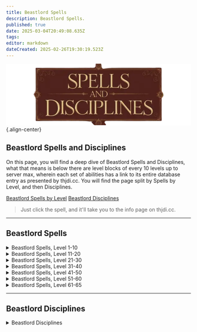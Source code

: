 ```yaml
---
title: Beastlord Spells
description: Beastlord Spells.
published: true
date: 2025-03-04T20:49:08.635Z
tags: 
editor: markdown
dateCreated: 2025-02-26T19:30:19.523Z
---
```


![spellsdisciplines.webp](/classes-and-abilities/spellsdisciplines.webp){.align-center}

## Beastlord Spells and Disciplines


On this page, you will find a deep dive of Beastlord Spells and Disciplines, what that means is below there are level blocks of every 10 levels up to server max, wherein each set of abilities has a link to its entire database entry as presented by thjdi.cc. You will find the page split by Spells by Level, and then Disciplines.

[Beastlord Spells by Level](#Beastlord-spells)
[Beastlord Disciplines](#beastlord-disciplines)

>Just click the spell, and it'll take you to the info page on thjdi.cc.

---

## Beastlord Spells

<details>
	<summary> Beastlord Spells, Level 1-10 </summary>

|Spell Name|Level|
|---|---|
|<a href="https://www.thjdi.cc/spell/16172" target="_blank">Bite of the Asp</a>|1|
|<a href="https://www.thjdi.cc/spell/5011" target="_blank">Salve</a>|1|
|<a href="https://www.thjdi.cc/spell/238" target="_blank">Sense Animals</a>|2|
|<a href="https://www.thjdi.cc/spell/225" target="_blank">Endure Cold</a>|3|
|<a href="https://www.thjdi.cc/spell/213" target="_blank">Cure Disease</a>|4|
|<a href="https://www.thjdi.cc/spell/201" target="_blank">Flash of Light</a>|5|
|<a href="https://www.thjdi.cc/spell/200" target="_blank">Minor Healing</a>|6|
|<a href="https://www.thjdi.cc/spell/267" target="_blank">Inner Fire</a>|7|
|<a href="https://www.thjdi.cc/spell/2612" target="_blank">Spirit of Sharik</a>|8|
|<a href="https://www.thjdi.cc/spell/224" target="_blank">Endure Fire</a>|9|
|<a href="https://www.thjdi.cc/spell/2611" target="_blank">Sharik's Replenishing</a>|9|
|<a href="https://www.thjdi.cc/spell/274" target="_blank">Scale Skin</a>|10|

</details>

<details>
	<summary> Beastlord Spells, Level 11-20 </summary>

|Spell Name|Level|
|---|---|
|<a href="https://www.thjdi.cc/spell/271" target="_blank">Fleeting Fury</a>|11|
|<a href="https://www.thjdi.cc/spell/2619" target="_blank">Yekan's Quickening</a>|11|
|<a href="https://www.thjdi.cc/spell/2068" target="_blank">Blast of Frost</a>|12|
|<a href="https://www.thjdi.cc/spell/203" target="_blank">Cure Poison</a>|13|
|<a href="https://www.thjdi.cc/spell/2635" target="_blank">Spirit of Lightning</a>|13|
|<a href="https://www.thjdi.cc/spell/75" target="_blank">Sicken</a>|14|
|<a href="https://www.thjdi.cc/spell/40" target="_blank">Strengthen</a>|14|
|<a href="https://www.thjdi.cc/spell/2613" target="_blank">Keshuval's Rejuvenation</a>|15|
|<a href="https://www.thjdi.cc/spell/2633" target="_blank">Spirit of Khaliz</a>|15|
|<a href="https://www.thjdi.cc/spell/276" target="_blank">Serpent Sight</a>|16|
|<a href="https://www.thjdi.cc/spell/279" target="_blank">Spirit of Bear</a>|17|
|<a href="https://www.thjdi.cc/spell/211" target="_blank">Summon Drink</a>|17|
|<a href="https://www.thjdi.cc/spell/227" target="_blank">Endure Poison</a>|18|
|<a href="https://www.thjdi.cc/spell/2636" target="_blank">Spirit of the Blizzard</a>|18|
|<a href="https://www.thjdi.cc/spell/277" target="_blank">Tainted Breath</a>|19|
|<a href="https://www.thjdi.cc/spell/3583" target="_blank">Tiny Companion</a>|19|
|<a href="https://www.thjdi.cc/spell/270" target="_blank">Drowsy</a>|20|
|<a href="https://www.thjdi.cc/spell/17" target="_blank">Light Healing</a>|20|

</details>

<details>
	<summary> Beastlord Spells, Level 21-30 </summary>

|Spell Name|Level|
|---|---|
|<a href="https://www.thjdi.cc/spell/2614" target="_blank">Spirit of Keshuval</a>|21|
|<a href="https://www.thjdi.cc/spell/226" target="_blank">Endure Disease</a>|22|
|<a href="https://www.thjdi.cc/spell/345" target="_blank">Shrink</a>|23|
|<a href="https://www.thjdi.cc/spell/278" target="_blank">Spirit of Wolf</a>|24|
|<a href="https://www.thjdi.cc/spell/86" target="_blank">Enduring Breath</a>|25|
|<a href="https://www.thjdi.cc/spell/282" target="_blank">Spirit Strike</a>|26|
|<a href="https://www.thjdi.cc/spell/283" target="_blank">Turtle Skin</a>|26|
|<a href="https://www.thjdi.cc/spell/2615" target="_blank">Herikol's Soothing</a>|27|
|<a href="https://www.thjdi.cc/spell/2637" target="_blank">Spirit of Inferno</a>|28|
|<a href="https://www.thjdi.cc/spell/147" target="_blank">Spirit Strength</a>|28|
|<a href="https://www.thjdi.cc/spell/3690" target="_blank">Bond of the Wild</a>|29|
|<a href="https://www.thjdi.cc/spell/79" target="_blank">Spirit Sight</a>|29|
|<a href="https://www.thjdi.cc/spell/50" target="_blank">Summon Food</a>|29|
|<a href="https://www.thjdi.cc/spell/2616" target="_blank">Spirit of Herikol</a>|30|

</details>

<details>
	<summary> Beastlord Spells, Level 31-40 </summary>

|Spell Name|Level|
|---|---|
|<a href="https://www.thjdi.cc/spell/1285" target="_blank">Summon Companion</a>|31|
|<a href="https://www.thjdi.cc/spell/261" target="_blank">Levitate</a>|32|
|<a href="https://www.thjdi.cc/spell/3568" target="_blank">Ice Spear</a>|33|
|<a href="https://www.thjdi.cc/spell/228" target="_blank">Endure Magic</a>|34|
|<a href="https://www.thjdi.cc/spell/48" target="_blank">Cancel Magic</a>|35|
|<a href="https://www.thjdi.cc/spell/434" target="_blank">Envenomed Breath</a>|35|
|<a href="https://www.thjdi.cc/spell/12" target="_blank">Healing</a>|36|
|<a href="https://www.thjdi.cc/spell/2617" target="_blank">Yekan's Recovery</a>|36|
|<a href="https://www.thjdi.cc/spell/149" target="_blank">Spirit of Ox</a>|37|
|<a href="https://www.thjdi.cc/spell/146" target="_blank">Spirit of Monkey</a>|38|
|<a href="https://www.thjdi.cc/spell/2638" target="_blank">Spirit of the Scorpion</a>|38|
|<a href="https://www.thjdi.cc/spell/4054" target="_blank">Spirit of the Shrew</a>|39|
|<a href="https://www.thjdi.cc/spell/2618" target="_blank">Spirit of Yekan</a>|39|
|<a href="https://www.thjdi.cc/spell/3689" target="_blank">Malaria</a>|40|

</details>

<details>
	<summary> Beastlord Spells, Level 41-50 </summary>

|Spell Name|Level|
|---|---|
|<a href="https://www.thjdi.cc/spell/151" target="_blank">Raging Strength</a>|41|
|<a href="https://www.thjdi.cc/spell/2176" target="_blank">Spiritual Light</a>|41|
|<a href="https://www.thjdi.cc/spell/2178" target="_blank">Spiritual Brawn</a>|42|
|<a href="https://www.thjdi.cc/spell/42" target="_blank">Invisibility</a>|43|
|<a href="https://www.thjdi.cc/spell/162" target="_blank">Listless Power</a>|44|
|<a href="https://www.thjdi.cc/spell/4055" target="_blank">Pack Shrew</a>|44|
|<a href="https://www.thjdi.cc/spell/96" target="_blank">Counteract Disease</a>|45|
|<a href="https://www.thjdi.cc/spell/2621" target="_blank">Spirit of Kashek</a>|46|
|<a href="https://www.thjdi.cc/spell/2639" target="_blank">Spirit of Vermin</a>|46|
|<a href="https://www.thjdi.cc/spell/4079" target="_blank">Ward of Calliav</a>|46|
|<a href="https://www.thjdi.cc/spell/308" target="_blank">Frenzy</a>|47|
|<a href="https://www.thjdi.cc/spell/3569" target="_blank">Frost Shard</a>|47|
|<a href="https://www.thjdi.cc/spell/2625" target="_blank">Omakin's Alacrity</a>|47|
|<a href="https://www.thjdi.cc/spell/649" target="_blank">Protect</a>|48|
|<a href="https://www.thjdi.cc/spell/6874" target="_blank">Spirit Salve</a>|48|
|<a href="https://www.thjdi.cc/spell/2620" target="_blank">Vigor of Zehkes</a>|49|
|<a href="https://www.thjdi.cc/spell/2634" target="_blank">Sha's Lethargy</a>|50|

</details>

<details>
	<summary> Beastlord Spells, Level 51-60 </summary>

|Spell Name|Level|
|---|---|
|<a href="https://www.thjdi.cc/spell/1685" target="_blank">Muzzle of Mardu</a>|51|
|<a href="https://www.thjdi.cc/spell/63" target="_blank">Resist Disease</a>|51|
|<a href="https://www.thjdi.cc/spell/2640" target="_blank">Spirit of Wind</a>|51|
|<a href="https://www.thjdi.cc/spell/46" target="_blank">Ultravision</a>|51|
|<a href="https://www.thjdi.cc/spell/2622" target="_blank">Aid of Khurenz</a>|52|
|<a href="https://www.thjdi.cc/spell/161" target="_blank">Health</a>|52|
|<a href="https://www.thjdi.cc/spell/2177" target="_blank">Spiritual Radiance</a>|52|
|<a href="https://www.thjdi.cc/spell/435" target="_blank">Venom of the Snake</a>|52|
|<a href="https://www.thjdi.cc/spell/152" target="_blank">Deftness</a>|53|
|<a href="https://www.thjdi.cc/spell/2641" target="_blank">Spirit of the Storm</a>|53|
|<a href="https://www.thjdi.cc/spell/167" target="_blank">Talisman of Tnarg</a>|53|
|<a href="https://www.thjdi.cc/spell/153" target="_blank">Furious Strength</a>|54|
|<a href="https://www.thjdi.cc/spell/3570" target="_blank">Ice Shard</a>|54|
|<a href="https://www.thjdi.cc/spell/62" target="_blank">Resist Poison</a>|54|
|<a href="https://www.thjdi.cc/spell/2623" target="_blank">Spirit of Omakin</a>|54|
|<a href="https://www.thjdi.cc/spell/2890" target="_blank">Spirit of Snow</a>|54|
|<a href="https://www.thjdi.cc/spell/145" target="_blank">Chloroplast</a>|55|
|<a href="https://www.thjdi.cc/spell/2624" target="_blank">Sha's Restoration</a>|55|
|<a href="https://www.thjdi.cc/spell/163" target="_blank">Incapacitate</a>|56|
|<a href="https://www.thjdi.cc/spell/431" target="_blank">Shifting Shield</a>|56|
|<a href="https://www.thjdi.cc/spell/2888" target="_blank">Spirit of Flame</a>|56|
|<a href="https://www.thjdi.cc/spell/2626" target="_blank">Spirit of Zehkes</a>|56|
|<a href="https://www.thjdi.cc/spell/157" target="_blank">Dexterity</a>|57|
|<a href="https://www.thjdi.cc/spell/15" target="_blank">Greater Healing</a>|57|
|<a href="https://www.thjdi.cc/spell/158" target="_blank">Stamina</a>|57|
|<a href="https://www.thjdi.cc/spell/4080" target="_blank">Guard of Calliav</a>|58|
|<a href="https://www.thjdi.cc/spell/49" target="_blank">Nullify Magic</a>|58|
|<a href="https://www.thjdi.cc/spell/2627" target="_blank">Spirit of Khurenz</a>|58|
|<a href="https://www.thjdi.cc/spell/168" target="_blank">Talisman of Altuna</a>|58|
|<a href="https://www.thjdi.cc/spell/510" target="_blank">Blizzard Blast</a>|59|
|<a href="https://www.thjdi.cc/spell/1290" target="_blank">Chloroblast</a>|59|
|<a href="https://www.thjdi.cc/spell/2628" target="_blank">Sha's Ferocity</a>|59|
|<a href="https://www.thjdi.cc/spell/2629" target="_blank">Spiritual Purity</a>|59|
|<a href="https://www.thjdi.cc/spell/170" target="_blank">Alacrity</a>|60|
|<a href="https://www.thjdi.cc/spell/2941" target="_blank">Savagery</a>|60|
|<a href="https://www.thjdi.cc/spell/2942" target="_blank">Sha's Advantage</a>|60|
|<a href="https://www.thjdi.cc/spell/2631" target="_blank">Spirit of Khati Sha</a>|60|
|<a href="https://www.thjdi.cc/spell/2630" target="_blank">Spiritual Strength</a>|60|

</details>

<details>
	<summary> Beastlord Spells, Level 61-65 </summary>

|Spell Name|Level|
|---|---|
|<a href="https://www.thjdi.cc/spell/1526" target="_blank">Annul Magic</a>|61|
|<a href="https://www.thjdi.cc/spell/95" target="_blank">Counteract Poison</a>|61|
|<a href="https://www.thjdi.cc/spell/6740" target="_blank">Growl of the Leopard</a>|61|
|<a href="https://www.thjdi.cc/spell/3455" target="_blank">Healing of Sorsha</a>|61|
|<a href="https://www.thjdi.cc/spell/3454" target="_blank">Infusion of Spirit</a>|61|
|<a href="https://www.thjdi.cc/spell/3492" target="_blank">Scorpion Venom</a>|61|
|<a href="https://www.thjdi.cc/spell/1571" target="_blank">Talisman of Shadoo</a>|61|
|<a href="https://www.thjdi.cc/spell/3457" target="_blank">Spirit of Arag</a>|62|
|<a href="https://www.thjdi.cc/spell/3456" target="_blank">Spiritual Vigor</a>|62|
|<a href="https://www.thjdi.cc/spell/1585" target="_blank">Talisman of Kragg</a>|62|
|<a href="https://www.thjdi.cc/spell/98" target="_blank">Abolish Disease</a>|63|
|<a href="https://www.thjdi.cc/spell/3458" target="_blank">Arag's Celerity</a>|63|
|<a href="https://www.thjdi.cc/spell/171" target="_blank">Celerity</a>|63|
|<a href="https://www.thjdi.cc/spell/3493" target="_blank">Frost Spear</a>|63|
|<a href="https://www.thjdi.cc/spell/3459" target="_blank">Spirit of Rellic</a>|63|
|<a href="https://www.thjdi.cc/spell/1570" target="_blank">Talisman of Jasinth</a>|63|
|<a href="https://www.thjdi.cc/spell/4081" target="_blank">Protection of Calliav</a>|64|
|<a href="https://www.thjdi.cc/spell/1568" target="_blank">Regrowth</a>|64|
|<a href="https://www.thjdi.cc/spell/3461" target="_blank">Spirit of Sorsha</a>|64|
|<a href="https://www.thjdi.cc/spell/3460" target="_blank">Spiritual Dominion</a>|64|
|<a href="https://www.thjdi.cc/spell/1575" target="_blank">Acumen</a>|65|
|<a href="https://www.thjdi.cc/spell/4972" target="_blank">Ancient: Frozen Chaos</a>|65|
|<a href="https://www.thjdi.cc/spell/3463" target="_blank">Ferocity</a>|65|
|<a href="https://www.thjdi.cc/spell/32" target="_blank">Plague</a>|65|
|<a href="https://www.thjdi.cc/spell/3462" target="_blank">Sha's Revenge</a>|65|
|<a href="https://www.thjdi.cc/spell/4876" target="_blank">Trushar's Frost</a>|65|
|<a href="https://www.thjdi.cc/spell/4875" target="_blank">Trushar's Mending</a>|65|
|<a href="https://www.thjdi.cc/spell/4874" target="_blank">Turepta Blood</a>|65|
</details>

---

## Beastlord Disciplines

<details>
	<summary> Beastlord Disciplines </summary>

|Discipline Name|Level|
|---|---|
|<a href="https://www.thjdi.cc/spell/4585" target="_blank">Resistant Discipline</a>|51|
|<a href="https://www.thjdi.cc/spell/4587" target="_blank">Fearless Discipline</a>|54|
|<a href="https://www.thjdi.cc/spell/4671" target="_blank">Protective Spirit Discipline</a>|55|
|<a href="https://www.thjdi.cc/spell/4678" target="_blank">Bestial Fury Discipline</a>|60|

</details>